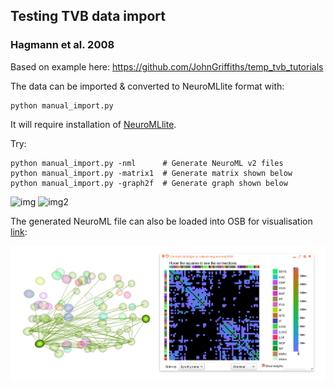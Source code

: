 ## Testing TVB data import

### Hagmann et al. 2008

Based on example here: https://github.com/JohnGriffiths/temp_tvb_tutorials

The data can be imported & converted to NeuroMLlite format with:

    python manual_import.py

It will require installation of [NeuroMLlite](https://github.com/NeuroML/NeuroMLlite).

Try:

    python manual_import.py -nml      # Generate NeuroML v2 files
    python manual_import.py -matrix1  # Generate matrix shown below
    python manual_import.py -graph2f  # Generate graph shown below


![img](HagmannMatrix.png) ![img2](Hagmannetal.graph.png)

The generated NeuroML file can also be loaded into OSB for visualisation [link](http://opensourcebrain.org/projects/connectivityshowcase/models?explorer=https%253A%252F%252Fraw.githubusercontent.com%252FOpenSourceBrain%252FConnectivityShowcase%252Fmaster%252FTVB%252FHagmannetal2008.net.nml):

![img3](https://raw.githubusercontent.com/OpenSourceBrain/ConnectivityShowcase/master/TVB/HagmannetalOSB.png)
